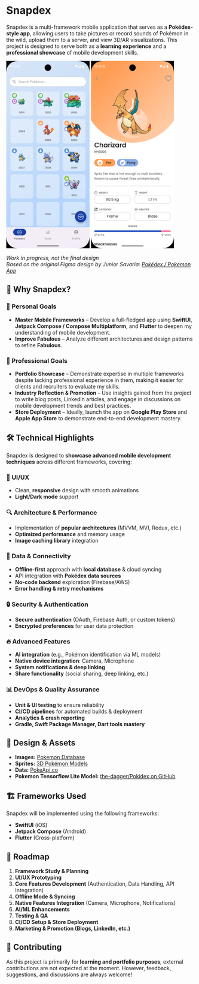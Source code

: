 # Snapdex

Snapdex is a multi-framework mobile application that serves as a **Pokédex-style app**, allowing users to take pictures or record sounds of Pokémon in the wild, upload them to a server, and view 3D/AR visualizations. This project is designed to serve both as a **learning experience** and a **professional showcase** of mobile development skills.

<img src="images/screen1.png" height="500" /> <img src="images/screen2.png" height="500" />

_Work in progress, not the final design_  
_Based on the original Figma design by Junior Savaria: [Pokédex / Pokémon App](https://www.figma.com/community/file/1202971127473077147)_

## 🚀 Why Snapdex?

### 🎯 Personal Goals
- **Master Mobile Frameworks** – Develop a full-fledged app using **SwiftUI**, **Jetpack Compose / Compose Multiplatform**, and **Flutter** to deepen my understanding of mobile development.
- **Improve Fabulous** – Analyze different architectures and design patterns to refine **Fabulous**.

### 💼 Professional Goals
- **Portfolio Showcase** – Demonstrate expertise in multiple frameworks despite lacking professional experience in them, making it easier for clients and recruiters to evaluate my skills.
- **Industry Reflection & Promotion** – Use insights gained from the project to write blog posts, LinkedIn articles, and engage in discussions on mobile development trends and best practices.
- **Store Deployment** – Ideally, launch the app on **Google Play Store** and **Apple App Store** to demonstrate end-to-end development mastery.

## 🛠️ Technical Highlights
Snapdex is designed to **showcase advanced mobile development techniques** across different frameworks, covering:

### 📱 UI/UX
- Clean, **responsive** design with smooth animations
- **Light/Dark mode** support

### 🔍 Architecture & Performance
- Implementation of **popular architectures** (MVVM, MVI, Redux, etc.)
- **Optimized performance** and memory usage
- **Image caching library** integration

### 📡 Data & Connectivity
- **Offline-first** approach with **local database** & cloud syncing
- API integration with **Pokédex data sources**
- **No-code backend** exploration (Firebase/AWS)
- **Error handling & retry mechanisms**

### 🔒 Security & Authentication
- **Secure authentication** (OAuth, Firebase Auth, or custom tokens)
- **Encrypted preferences** for user data protection

### 🔥 Advanced Features
- **AI integration** (e.g., Pokémon identification via ML models)
- **Native device integration**: Camera, Microphone
- **System notifications & deep linking**
- **Share functionality** (social sharing, deep linking, etc.)

### 📊 DevOps & Quality Assurance
- **Unit & UI testing** to ensure reliability
- **CI/CD pipelines** for automated builds & deployment
- **Analytics & crash reporting**
- **Gradle, Swift Package Manager, Dart tools mastery**

## 🎨 Design & Assets
- **Images:** [Pokemon Database](https://pokemondb.net/sprites)
- **Sprites:** [3D Pokémon Models](https://projectpokemon.org/home/docs/spriteindex_148/3d-models-generation-1-pok%C3%A9mon-r90/)
- **Data:** [PokeApi.co](https://pokeapi.co/)
- **Pokemon Tensorflow Lite Model:** [the-dagger/Pokidex on GitHub](https://github.com/the-dagger/Pokidex/blob/master/app/src/main/assets/pokedex_91.tflite)

## 🏗️ Frameworks Used
Snapdex will be implemented using the following frameworks:
- **SwiftUI** (iOS)
- **Jetpack Compose** (Android)
- **Flutter** (Cross-platform)

## 📌 Roadmap
1. **Framework Study & Planning**
2. **UI/UX Prototyping**
3. **Core Features Development** (Authentication, Data Handling, API Integration)
4. **Offline Mode & Syncing**
5. **Native Features Integration** (Camera, Microphone, Notifications)
6. **AI/ML Enhancements**
7. **Testing & QA**
8. **CI/CD Setup & Store Deployment**
9. **Marketing & Promotion (Blogs, LinkedIn, etc.)**

## 🤝 Contributing
As this project is primarily for **learning and portfolio purposes**, external contributions are not expected at the moment. However, feedback, suggestions, and discussions are always welcome!
